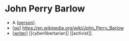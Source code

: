 # John Perry Barlow

- A [[person]].
- [[go]] https://en.wikipedia.org/wiki/John_Perry_Barlow
- [[writer]] [[cyberlibertarian]] [[activist]].


[//begin]: # "Autogenerated link references for markdown compatibility"
[person]: person "Person"
[go]: go "Go"
[writer]: writer "Writer"
[//end]: # "Autogenerated link references"
